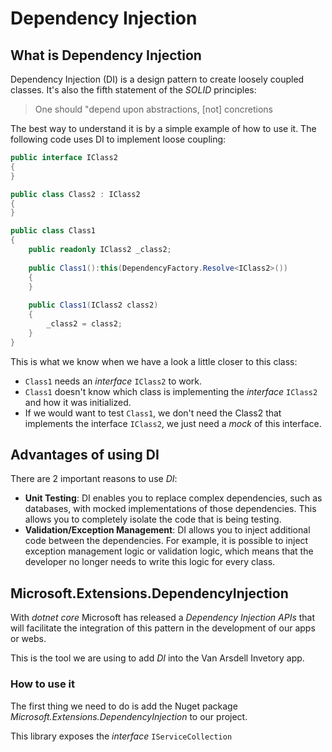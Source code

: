# Dependency Injection

## What is Dependency Injection

Dependency Injection (DI) is a design pattern to create loosely coupled classes. It's also the fifth statement of the *SOLID* principles:

> One should "depend upon abstractions, [not] concretions

The best way to understand it is by a simple example of how to use it. The following code uses DI to implement loose coupling:

```c#
public interface IClass2 
{
}

public class Class2 : IClass2
{
}

public class Class1
{
    public readonly IClass2 _class2;
 
    public Class1():this(DependencyFactory.Resolve<IClass2>())
    {
    }
 
    public Class1(IClass2 class2)
    {
        _class2 = class2;
    }
} 
```

This is what we know when we have a look a little closer to this class:

- `Class1` needs an *interface* `IClass2` to work.
- `Class1` doesn't know which class is implementing the *interface* `IClass2` and how it was initialized.
- If we would want to test `Class1`, we don't need the Class2 that implements the interface `IClass2`, we just need a *mock* of this interface.

## Advantages of using DI

There are 2 important reasons to use *DI*:

- **Unit Testing**: DI enables you to replace complex dependencies, such as databases, with mocked implementations of those dependencies. This allows you to completely isolate the code that is being testing.
- **Validation/Exception Management**: DI allows you to inject additional code between the dependencies. For example, it is possible to inject exception management logic or validation logic, which means that the developer no longer needs to write this logic for every class.

## Microsoft.Extensions.DependencyInjection

With *dotnet core* Microsoft has released a *Dependency Injection APIs* that will facilitate the integration of this pattern in the development of our apps or webs.

This is the tool we are using to add *DI* into the Van Arsdell Invetory app.

### How to use it

The first thing we need to do is add the Nuget package *Microsoft.Extensions.DependencyInjection* to our project.

This library exposes the *interface* `IServiceCollection` 

